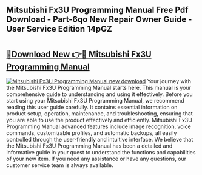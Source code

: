 ## Mitsubishi Fx3U Programming Manual Free Pdf Download - Part-6qo New Repair Owner Guide - User Service Edition 14pGZ

# <h2><a href="http://cf1207.oget.top/?id=Mitsubishi+Fx3U+Programming+Manual">🔗Download New 👉🔴 Mitsubishi Fx3U Programming Manual</a></h2>

[![Mitsubishi Fx3U Programming Manual new download](https://i.imgur.com/5g1atiW.png)](http://cf1207.oget.top/?id=Mitsubishi+Fx3U+Programming+Manual)
Your journey with the Mitsubishi Fx3U Programming Manual starts here. This manual is your comprehensive guide to understanding and using it effectively. Before you start using your Mitsubishi Fx3U Programming Manual, we recommend reading this user guide carefully. It contains essential information on product setup, operation, maintenance, and troubleshooting, ensuring that you are able to use the product effectively and efficiently. Mitsubishi Fx3U Programming Manual advanced features include image recognition, voice commands, customizable profiles, and automatic backups, all easily controlled through the user-friendly and intuitive interface. We believe that the Mitsubishi Fx3U Programming Manual has been a detailed and informative guide in your quest to understand the functions and capabilities of your new item. If you need any assistance or have any questions, our customer service team is always available.
